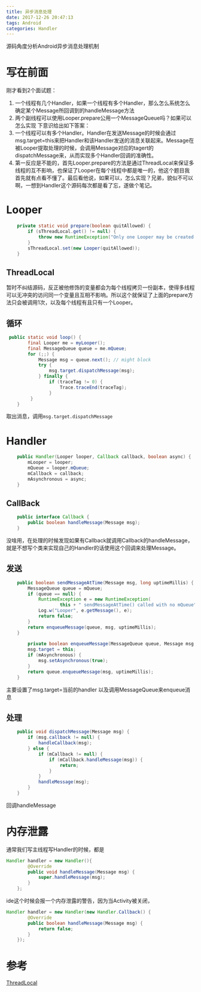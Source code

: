```yaml
---
title: 异步消息处理
date: 2017-12-26 20:47:13
tags: Android
categories: Handler
---
```

源码角度分析Android异步消息处理机制
<!-- more -->
# 写在前面
刚才看到2个面试题：
1. 一个线程有几个Handler，如果一个线程有多个Handler，那么怎么系统怎么确定某个Message所回调到的handleMessage方法
2. 两个副线程可以使用Looper.prepare公用一个MessageQueue吗？如果可以怎么实现
  下意识给出如下答案：
3. 一个线程可以有多个Handler。Handler在发送Message的时候会通过msg.target=this来把Handler和该Handler发送的消息关联起来。Message在被Looper提取处理的时候，会调用Message对应的tagert的dispatchMessage来，从而实现多个Handler回调的准确性。
4. 第一反应是不能的，首先Looper.prepare的方法是通过ThreadLocal来保证多线程的互不影响，也保证了Looper在每个线程中都是唯一的，他这个题目我首先就有点看不懂了。最后看他说，如果可以，怎么实现？兄弟，貌似不可以啊，一想到Handler这个源码每次都是看了忘，遂做个笔记。
# Looper
```java
    private static void prepare(boolean quitAllowed) {
        if (sThreadLocal.get() != null) {
            throw new RuntimeException("Only one Looper may be created per thread");
        }
        sThreadLocal.set(new Looper(quitAllowed));
    }

```

## ThreadLocal
暂时不纠结源码，反正被他修饰的变量都会为每个线程拷贝一份副本，使得多线程可以无冲突的访问同一个变量且互相不影响。所以这个就保证了上面的prepare方法只会被调用1次，以及每个线程有且只有一个Looper。

## 循环
```java
 public static void loop() {
        final Looper me = myLooper();
        final MessageQueue queue = me.mQueue;
        for (;;) {
            Message msg = queue.next(); // might block
            try {
                msg.target.dispatchMessage(msg);
            } finally {
                if (traceTag != 0) {
                    Trace.traceEnd(traceTag);
                }
         }
    }

```
取出消息，调用`msg.target.dispatchMessage`

# Handler
```java
    public Handler(Looper looper, Callback callback, boolean async) {
        mLooper = looper;
        mQueue = looper.mQueue;
        mCallback = callback;
        mAsynchronous = async;
    }
```
## CallBack

```java
    public interface Callback {
        public boolean handleMessage(Message msg);
    }
```
没啥用，在处理的时候发现如果有Callback就调用Callback的handleMessage，就是不想写个类来实现自己的Handler的话使用这个回调来处理Message。

## 发送
```java
    public boolean sendMessageAtTime(Message msg, long uptimeMillis) {
        MessageQueue queue = mQueue;
        if (queue == null) {
            RuntimeException e = new RuntimeException(
                    this + " sendMessageAtTime() called with no mQueue");
            Log.w("Looper", e.getMessage(), e);
            return false;
        }
        return enqueueMessage(queue, msg, uptimeMillis);
    }
    
        private boolean enqueueMessage(MessageQueue queue, Message msg, long uptimeMillis) {
        msg.target = this;
        if (mAsynchronous) {
            msg.setAsynchronous(true);
        }
        return queue.enqueueMessage(msg, uptimeMillis);
    }
```
主要设置了msg.target=当前的handler 以及调用MessageQueue来enqueue消息
## 处理
```java
    public void dispatchMessage(Message msg) {
        if (msg.callback != null) {
            handleCallback(msg);
        } else {
            if (mCallback != null) {
                if (mCallback.handleMessage(msg)) {
                    return;
                }
            }
            handleMessage(msg);
        }
    }
```
回调handleMessage

# 内存泄露
通常我们写主线程写Handler的时候，都是
```java
Handler handler = new Handler(){
        @Override
        public void handleMessage(Message msg) {
            super.handleMessage(msg);
        }
    };
```
ide这个时候会报一个内存泄露的警告，因为当Activity被关闭，
```java
Handler handler = new Handler(new Handler.Callback() {
        @Override
        public boolean handleMessage(Message msg) {
            return false;
        }
    });
```

# 参考
[ThreadLocal](http://blog.csdn.net/lufeng20/article/details/24314381)